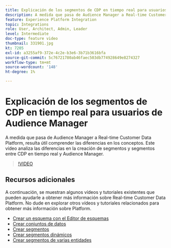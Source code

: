 ```yaml
---
title: Explicación de los segmentos de CDP en tiempo real para usuarios de Audience Manager
description: A medida que pasa de Audience Manager a Real-time Customer Data Platform, resulta útil comprender las diferencias en los conceptos. Este vídeo analiza las diferencias en la creación de segmentos y segmentos entre CDP en tiempo real y Audience Manager.
feature: Experience Platform Integration
topic: Integrations
role: User, Architect, Admin, Leader
level: Intermediate
doc-type: feature video
thumbnail: 331901.jpg
kt: 7205
exl-id: a3255af9-372e-4c2e-b3e6-3b71b3616bfa
source-git-commit: 5c76721780ab46faec503db774928649e8274327
workflow-type: tm+mt
source-wordcount: '148'
ht-degree: 1%

---
```


# Explicación de los segmentos de CDP en tiempo real para usuarios de Audience Manager

A medida que pasa de Audience Manager a Real-time Customer Data Platform, resulta útil comprender las diferencias en los conceptos. Este vídeo analiza las diferencias en la creación de segmentos y segmentos entre CDP en tiempo real y Audience Manager.

>[!VIDEO](https://video.tv.adobe.com/v/347029/?quality=12&learn=on&captions=spa)

## Recursos adicionales

A continuación, se muestran algunos vídeos y tutoriales existentes que pueden ayudarle a obtener más información sobre Real-time Customer Data Platform. No dude en explorar otros vídeos y tutoriales relacionados para obtener más información sobre Platform.

* [Crear un esquema con el Editor de esquemas](https://experienceleague.adobe.com/docs/experience-platform/xdm/tutorials/create-schema-ui.html?lang=es#getting-started)
* [Crear conjuntos de datos](https://experienceleague.adobe.com/docs/platform-learn/getting-started-for-data-architects-and-data-engineers/create-datasets.html?lang=es#permissions-required)
* [Crear segmentos](https://experienceleague.adobe.com/docs/platform-learn/tutorials/segments/create-segments.html?lang=es#segments)
* [Crear segmentos dinámicos](https://experienceleague.adobe.com/docs/platform-learn/tutorials/segments/create-dynamic-segments.html?lang=es#segments)
* [Crear segmentos de varias entidades](https://experienceleague.adobe.com/docs/platform-learn/tutorials/segments/create-multi-entity-segments.html?lang=es#segments)
